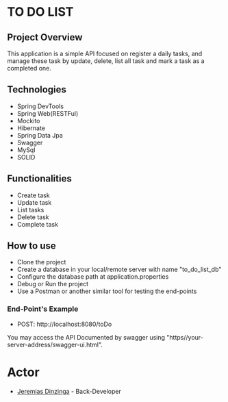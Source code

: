 # TO DO LIST

## Project Overview
This application is a simple API focused on register a daily tasks, and manage these task by update, delete, list all task and mark a task as a completed one.

## Technologies
* Spring DevTools
* Spring Web(RESTFul)
* Mockito 
* Hibernate
* Spring Data Jpa
* Swagger 
* MySql
* SOLID

## Functionalities
* Create task
* Update task
* List tasks
* Delete task
* Complete task

## How to use
* Clone the project
* Create a database in your local/remote server with name "to_do_list_db"
* Configure the database path at application.properties
* Debug or Run the project
* Use a Postman or another similar tool for testing the end-points

### End-Point's Example
* POST: http://localhost:8080/toDo

You may access the API Documented by swagger using "https//your-server-address/swagger-ui.html".  

# Actor
* [Jeremias Dinzinga](https://www.linkedin.com/in/jeremias-dinzinga-a9867b221/) - Back-Developer
